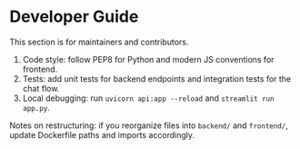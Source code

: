 # Developer Guide

This section is for maintainers and contributors.

1. Code style: follow PEP8 for Python and modern JS conventions for frontend.
2. Tests: add unit tests for backend endpoints and integration tests for the chat flow.
3. Local debugging: run `uvicorn api:app --reload` and `streamlit run app.py`.

Notes on restructuring: if you reorganize files into `backend/` and `frontend/`, update Dockerfile paths and imports accordingly.
